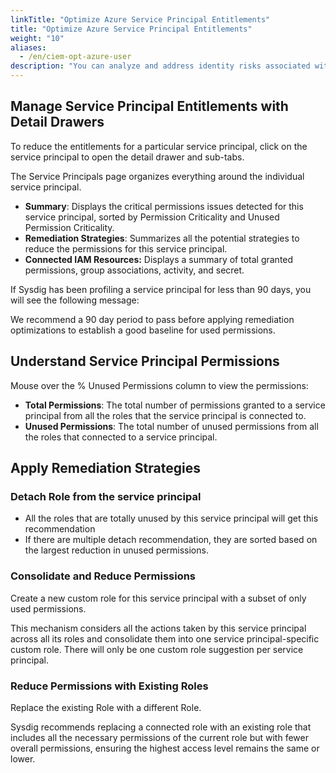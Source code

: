```yaml
---
linkTitle: "Optimize Azure Service Principal Entitlements"
title: "Optimize Azure Service Principal Entitlements"
weight: "10"
aliases:
  - /en/ciem-opt-azure-user
description: "You can analyze and address identity risks associated with individual Azure Service Principals and their permissions by using the detailed drawers. Simply click on individual rows on the **Service Principals** page to open the detailed drawer for further analysis."
---
```


## Manage Service Principal Entitlements with Detail Drawers

To reduce the entitlements for a particular service principal, click on the service principal to open the detail drawer and sub-tabs.

The Service Principals page organizes everything around the individual service principal.

- **Summary**: Displays the critical permissions issues detected for this service principal, sorted by Permission Criticality and Unused Permission Criticality.
- **Remediation Strategies**: Summarizes all the potential strategies to reduce the permissions for this service principal.
- **Connected IAM Resources:** Displays a summary of total granted permissions, group associations, activity, and secret.

If Sysdig has been profiling a service principal for less than 90 days, you will see the following message:

We recommend a 90 day period to pass before applying remediation optimizations to establish a good baseline for used permissions.

## Understand Service Principal Permissions

Mouse over the % Unused Permissions column to view the permissions:

- **Total Permissions**: The total number of permissions granted to a service principal from all the roles that the service principal is connected to.
- **Unused Permissions**: The total number of unused permissions from all the roles that connected to a service principal.

## Apply Remediation Strategies

### Detach Role from the service principal

- All the roles that are totally unused by this service principal will get this recommendation
- If there are multiple detach recommendation, they are sorted based on the largest reduction in unused permissions.

### Consolidate and Reduce Permissions

Create a new custom role for this service principal with a subset of only used permissions.

This mechanism considers all the actions taken by this service principal across all its roles and consolidate them into one service principal-specific custom role. There will only be one custom role suggestion per service principal.

### Reduce Permissions with Existing Roles

Replace the existing Role with a different Role.

Sysdig recommends replacing a connected role with an existing role that includes all the necessary permissions of the current role but with fewer overall permissions, ensuring the highest access level remains the same or lower.

